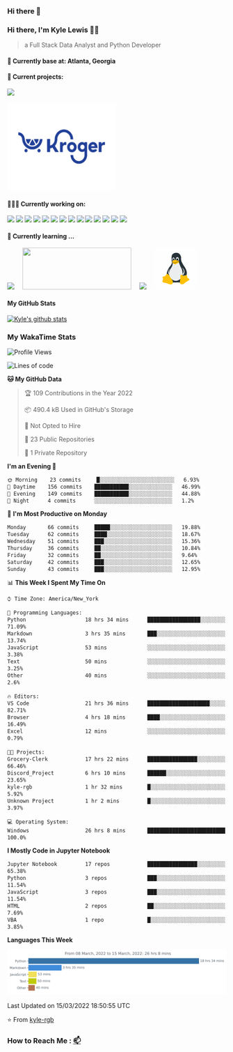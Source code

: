 ### Hi there 👋
### Hi there, I'm Kyle Lewis 👨‍💻

> a Full Stack Data Analyst and Python Developer

#### 📍 Currently base at: Atlanta, Georgia

#### 💼 Current projects:
<a href="https://github.com/kyle-rgb/Discord_Project"><img src="https://img.icons8.com/doodle/48/000000/discord-logo.png"/></img></a>

<a href="https://github.com/kyle-rgb/Grocery-Clerk"><img src="images/kroger.png" width='250px' height='200px' /></img></a>

#### 👨🏻‍💻 Currently working on:

<a href="https://www.javascript.com/"><img src="https://img.icons8.com/color/48/000000/javascript.png"/></a>
<a href="https://www.python.org/"><img src="https://img.icons8.com/color/48/000000/python--v1.png"/></a>
<a href="https://vuejs.org/"><img src="https://img.icons8.com/color/48/000000/vue-js.png"/></a>
<a href="https://nodejs.org/"><img src="https://img.icons8.com/color/48/000000/nodejs.png"/></a>
<a href="https://www.tableau.com/products/public"><img src="https://img.icons8.com/color/48/000000/tableau-software.png"/></a>
<a href="https://www.npmjs.com/"><img src="https://img.icons8.com/color/48/000000/npm.png"/></a>
<a href="https://www.w3schools.com/css/"><img src="https://img.icons8.com/color/48/000000/css3.png"/></a>
<a href="https://www.w3schools.com/html/"><img src="https://img.icons8.com/color/48/000000/html-5.png"/></a>
<a href="https://getbootstrap.com/"><img src="https://img.icons8.com/color/48/000000/bootstrap.png"/></a>
<a href="https://www.mongodb.com/"><img src="https://img.icons8.com/color/48/000000/mongodb.png"/></a>
<a href="https://www.postgresql.org/"><img src="https://img.icons8.com/color/48/000000/postgreesql.png"/></a>
<a href="https://mariadb.org/"><img src="https://img.icons8.com/fluency/48/000000/maria-db.png"/></a>
<a href="https://visualstudio.microsoft.com/"><img src="https://img.icons8.com/color/48/000000/visual-studio.png"/></a>
<a href="https://github.com/"><img src="https://img.icons8.com/color/48/000000/github--v1.png"/></a>

#### 🌱 Currently learning ...

<a href="https://www.docker.com/"><img src="https://img.icons8.com/color/96/000000/docker.png" style='margin-right: 15px'/></a>
<a href="https://airflow.apache.org/"><img src="https://upload.wikimedia.org/wikipedia/commons/d/de/AirflowLogo.png" width="250px" height="96px" style='margin-right: 15px'/></a>
<a href="https://docs.microsoft.com/en-us/powershell/"><img src="https://img.icons8.com/color/96/000000/powershell.png" style='margin-right: 15px'/></a>
<a href="https://www.linux.org/"><img src="images/linux.gif" style='margin-right: 15px' width="96px" height="96px"/></a>



#### My GitHub Stats

[![Kyle's github stats](https://github-readme-stats.vercel.app/api?username=kyle-rgb&show_icons=true)](https://github.com/anuraghazra/github-readme-stats)

### My WakaTime Stats

<!--START_SECTION:waka-->
![Profile Views](http://img.shields.io/badge/Profile%20Views-106-blue)

![Lines of code](https://img.shields.io/badge/From%20Hello%20World%20I%27ve%20Written-5%20Million%20lines%20of%20code-blue)

**🐱 My GitHub Data** 

> 🏆 109 Contributions in the Year 2022
 > 
> 📦 490.4 kB Used in GitHub's Storage 
 > 
> 🚫 Not Opted to Hire
 > 
> 📜 23 Public Repositories 
 > 
> 🔑 1 Private Repository 
 > 
**I'm an Evening 🦉** 

```text
🌞 Morning    23 commits     █░░░░░░░░░░░░░░░░░░░░░░░░   6.93% 
🌆 Daytime    156 commits    ███████████░░░░░░░░░░░░░░   46.99% 
🌃 Evening    149 commits    ███████████░░░░░░░░░░░░░░   44.88% 
🌙 Night      4 commits      ░░░░░░░░░░░░░░░░░░░░░░░░░   1.2%

```
📅 **I'm Most Productive on Monday** 

```text
Monday       66 commits     █████░░░░░░░░░░░░░░░░░░░░   19.88% 
Tuesday      62 commits     ████░░░░░░░░░░░░░░░░░░░░░   18.67% 
Wednesday    51 commits     ███░░░░░░░░░░░░░░░░░░░░░░   15.36% 
Thursday     36 commits     ██░░░░░░░░░░░░░░░░░░░░░░░   10.84% 
Friday       32 commits     ██░░░░░░░░░░░░░░░░░░░░░░░   9.64% 
Saturday     42 commits     ███░░░░░░░░░░░░░░░░░░░░░░   12.65% 
Sunday       43 commits     ███░░░░░░░░░░░░░░░░░░░░░░   12.95%

```


📊 **This Week I Spent My Time On** 

```text
⌚︎ Time Zone: America/New_York

💬 Programming Languages: 
Python                   18 hrs 34 mins      █████████████████░░░░░░░░   71.09% 
Markdown                 3 hrs 35 mins       ███░░░░░░░░░░░░░░░░░░░░░░   13.74% 
JavaScript               53 mins             ░░░░░░░░░░░░░░░░░░░░░░░░░   3.38% 
Text                     50 mins             ░░░░░░░░░░░░░░░░░░░░░░░░░   3.25% 
Other                    40 mins             ░░░░░░░░░░░░░░░░░░░░░░░░░   2.6%

🔥 Editors: 
VS Code                  21 hrs 36 mins      ████████████████████░░░░░   82.71% 
Browser                  4 hrs 18 mins       ████░░░░░░░░░░░░░░░░░░░░░   16.49% 
Excel                    12 mins             ░░░░░░░░░░░░░░░░░░░░░░░░░   0.79%

🐱‍💻 Projects: 
Grocery-Clerk            17 hrs 22 mins      ████████████████░░░░░░░░░   66.46% 
Discord_Project          6 hrs 10 mins       ██████░░░░░░░░░░░░░░░░░░░   23.65% 
kyle-rgb                 1 hr 32 mins        █░░░░░░░░░░░░░░░░░░░░░░░░   5.92% 
Unknown Project          1 hr 2 mins         █░░░░░░░░░░░░░░░░░░░░░░░░   3.97%

💻 Operating System: 
Windows                  26 hrs 8 mins       █████████████████████████   100.0%

```

**I Mostly Code in Jupyter Notebook** 

```text
Jupyter Notebook         17 repos            ████████████████░░░░░░░░░   65.38% 
Python                   3 repos             ███░░░░░░░░░░░░░░░░░░░░░░   11.54% 
JavaScript               3 repos             ███░░░░░░░░░░░░░░░░░░░░░░   11.54% 
HTML                     2 repos             ██░░░░░░░░░░░░░░░░░░░░░░░   7.69% 
VBA                      1 repo              █░░░░░░░░░░░░░░░░░░░░░░░░   3.85%

```


**Languages This Week**

![Chart not found](https://raw.githubusercontent.com/kyle-rgb/kyle-rgb/main/images/stat.svg) 


 Last Updated on 15/03/2022 18:50:55 UTC
<!--END_SECTION:waka-->

⭐️ From [kyle-rgb](https://github.com/kyle-rgb)

### How to Reach Me : [📫](kylel9815@gmail.com)


<!--
**kyle-rgb/kyle-rgb** is a ✨ _special_ ✨ repository because its `README.md` (this file) appears on your GitHub profile.

Here are some ideas to get you started:

- 🔭 I’m currently working on ...
- 🌱 I’m currently learning ...
- 👯 I’m looking to collaborate on ...
- 🤔 I’m looking for help with ...
- 💬 Ask me about ...
- 📫 How to reach me: ...
- 😄 Pronouns: ...
- ⚡ Fun fact: ...
-->
